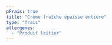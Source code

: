 ```yaml
---
pFrais: true
title: "Crème fraîche épaisse entière"
type: "frais"
allergenes:
  - "Produit laitier"
---
```

